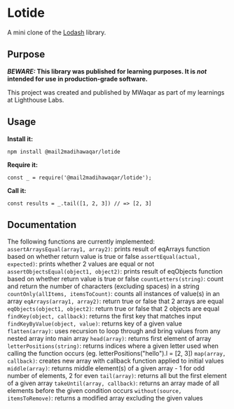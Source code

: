 # Lotide

A mini clone of the [Lodash](https://lodash.com) library.

## Purpose

**_BEWARE:_ This library was published for learning purposes. It is _not_ intended for use in production-grade software.**

This project was created and published by MWaqar as part of my learnings at Lighthouse Labs. 

## Usage

**Install it:**

`npm install @mail2madihawaqar/lotide`

**Require it:**

`const _ = require('@mail2madihawaqar/lotide');`

**Call it:**

`const results = _.tail([1, 2, 3]) // => [2, 3]`

## Documentation

The following functions are currently implemented:
`assertArraysEqual(array1, array2)`: prints result of eqArrays function based on whether return value is true or false
`assertEqual(actual, expected)`: prints whether 2 values are equal or not
`assertObjectsEqual(object1, object2)`: prints result of eqObjects function based on whether return value is true or false
`countLetters(string)`: count and return the number of characters (excluding spaces) in a string
`countOnly(allItems, itemsToCount)`: counts all instances of value(s) in an array
`eqArrays(array1, array2)`: return true or false that 2 arrays are equal
`eqObjects(object1, object2)`: return true or false that 2 objects are equal
`findKey(object, callback)`: returns the first key that matches input
`findKeyByValue(object, value)`: returns key of a given value
`flatten(array)`: uses recursion to loop through and bring values from any nested array into main array
`head(array)`: returns first element of array
`letterPositions(string)`: returns indices where a given letter used when calling the function occurs (eg. letterPositions("hello").l = [2, 3])
`map(array, callback)`: creates new array with callback function applied to initial values
`middle(array)`: returns middle element(s) of a given array - 1 for odd number of elements, 2 for even
`tail(array)`: returns all but the first element of a given array
`takeUntil(array, callback)`: returns an array made of all elements before the given condition occurs
`without(source, itemsToRemove)`: returns a modified array excluding the given values
